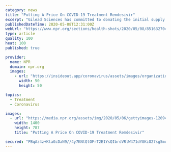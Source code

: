 ```yaml
---
category: news
title: "Putting A Price On COVID-19 Treatment Remdesivir"
excerpt: "Gilead Sciences has committed to donating the initial supply of the experimental antiviral drug. But executives said the company will need to make expanded production of the treatment sustainable."
publishedDateTime: 2020-05-08T12:31:00Z
webUrl: "https://www.npr.org/sections/health-shots/2020/05/08/851632704/putting-a-price-on-covid-19-treatment-remdesivir"
type: article
quality: 100
heat: 100
published: true

provider:
  name: NPR
  domain: npr.org
  images:
    - url: "https://insideout.app/coronavirus/assets/images/organizations/npr.org-50x50.jpg"
      width: 50
      height: 50

topics:
  - Treatment
  - Coronavirus

images:
  - url: "https://media.npr.org/assets/img/2020/05/06/gettyimages-1209490987_wide-03a0a9f5b4cdbd29769da142299a50113999a49a.jpg?s=1400"
    width: 1400
    height: 787
    title: "Putting A Price On COVID-19 Treatment Remdesivir"

secured: "PBqAz4z+KlaGcDaN9//4y7KNtQtOFrT2E1YsQIbrdVRlW471dYGKiO27sgSmukE8/H2JPYEr3GjORu8tkqJWA0CB8LJA6PCVgbKM2d2lYeJHgw8t1dY3ztYlYFVCSeuZijh8JDkCSXdp7+CCBRMOM3cSGTA/G389d3xYQBYhAl0fyrmcYAa21UiNVjqDCg0eNOX+wV5a5OT3lNieDcoLdmmok5O+QvnfVMvvKx0YVS2h2HQfC1t70A9T8chnYmFlt7s5i/FWUdpWAHjIV4D4lCg2sQgNDPApS9vuZIUtLGxVT7vig4ALZmiCr2Z7Wd/bmAvFsTEquED0zFpSRFWf/A/y0Ne+TOBzAJduIvQeHe5pIGTulz4NDYLjivOimrRESU1hV4FVaftk5CjcsrchD7Grb/sqCpCXYu0X0/Xqflu1oSXW2NZ2ONyBcuEyj1cxkK+Y13jDiYl3Fr74ILhZkJoyk/e4EA2wcIFGCXfTEQk=;HWF0U01YsuSMvfXh7keCVw=="
---
```


